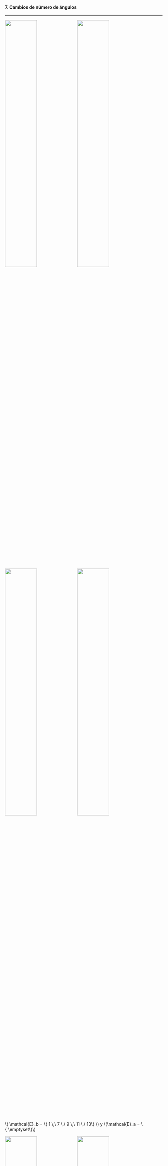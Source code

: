 
<section>

<section>
<p style="padding-top:200px"></p>
</section>

<h4>7. Cambios de número de ángulos</h4>
<hr>


<section>

<img src="{{site.url}}{{site.baseurl}}/img/1.png"  style="width:45%;">
<img src="{{site.url}}{{site.baseurl}}/img/2.png"  style="width:45%;">

</section>

<section>

<img src="{{site.url}}{{site.baseurl}}/img/3.png"  style="width:45%;">
<img src="{{site.url}}{{site.baseurl}}/img/4.png"  style="width:45%;">

</section>

<section>
<p>\( \mathcal{E}_b = \{ 1 \,\ 7 \,\ 9 \,\ 11 \,\ 13\} \) y \(\mathcal{E}_a = \{ \emptyset\}\)</p>

<img src="{{site.url}}{{site.baseurl}}/img/5.png"  style="width:45%;">
<img src="{{site.url}}{{site.baseurl}}/img/6.png"  style="width:45%;">

</section>

<section>
<p>\( \mathcal{E}_b = \{ 1 \,\ 7 \,\ 9 \,\ 11 \,\ 13\} \) y \(\mathcal{E}_a = \{ \emptyset\}\)</p>
<img src="{{site.url}}{{site.baseurl}}/img/7.png"  style="width:45%;">
<img src="{{site.url}}{{site.baseurl}}/img/8.png"  style="width:45%;">

</section>

</section>